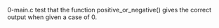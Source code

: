 0-main.c test that the function positive_or_negative() gives the correct output when given a case of 0.
